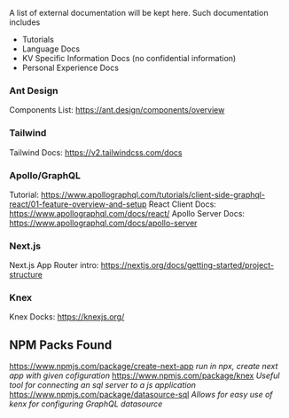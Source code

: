 A list of external documentation will be kept here. Such documentation includes
- Tutorials
- Language Docs
- KV Specific Information Docs (no confidential information)
- Personal Experience Docs

### Ant Design
Components List: https://ant.design/components/overview

### Tailwind
Tailwind Docs: https://v2.tailwindcss.com/docs

### Apollo/GraphQL
Tutorial: https://www.apollographql.com/tutorials/client-side-graphql-react/01-feature-overview-and-setup
React Client Docs: https://www.apollographql.com/docs/react/
Apollo Server Docs: https://www.apollographql.com/docs/apollo-server

### Next.js
Next.js App Router intro: https://nextjs.org/docs/getting-started/project-structure

### Knex
Knex Docks: https://knexjs.org/

## NPM Packs Found
https://www.npmjs.com/package/create-next-app
*run in npx, create next app with given cofiguration*
https://www.npmjs.com/package/knex
*Useful tool for connecting an sql server to a js application*
https://www.npmjs.com/package/datasource-sql
*Allows for easy use of kenx for configuring GraphQL datasource*